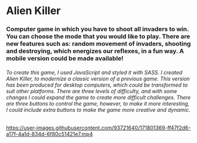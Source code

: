 # Alien Killer

### Computer game in which you have to shoot all invaders to win. You can choose the mode that you would like to play. There are new features such as: random movement of invaders, shooting and destroying, which energizes our reflexes, in a fun way. A mobile version could be made available!


###### To create this game, I used JavaScript and styled it with SASS. I created Alien Killer, to modernize a classic version of a previous game. This version has been produced for desktop computers, which could be transformed to suit other platforms. There are three levels of difficulty, and with some changes I could expand the game to create more difficult challenges. There are three buttons to control the game, however, to make it more interesting, I could include extra buttons to make the game more creative and dynamic. 

https://user-images.githubusercontent.com/93721640/171801369-ff47f2d6-a17f-4a1d-834d-6f80c51421e7.mp4
